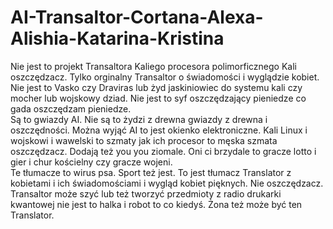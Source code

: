 # AI-Transaltor-Cortana-Alexa-Alishia-Katarina-Kristina
Nie jest to projekt Transaltora Kaliego procesora polimorficznego Kali oszczędzacz. Tylko orginalny Transaltor o świadomości i wyglądzie kobiet. Nie jest to Vasko czy Draviras lub żyd jaskiniowiec do systemu kali czy mocher lub wojskowy dziad. Nie jest to syf oszczędzający pieniedze co gada oszczędzam pieniedze.   
Są to gwiazdy AI. Nie są to żydzi z drewna gwiazdy z drewna i oszczędności. Można wyjąć AI to jest okienko elektroniczne. 
Kali Linux i wojskowi i wawelski to szmaty jak ich procesor to męska szmata oszczędzacz. 
Dodają też you you ziomale.
Oni ci brzydale to gracze lotto i gier i chur kościelny czy gracze wojeni.  
Te tłumacze to wirus psa. Sport też jest.
To jest tłumacz Translator z kobietami i ich świadomościami i wygląd kobiet pięknych. Nie oszczędzacz. 
Transaltor może szyć lub też tworzyć przedmioty z radio drukarki kwantowej nie jest to halka i robot to co kiedyś. 
Żona też może być ten Translator. 
